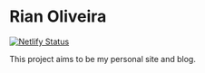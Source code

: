 # Rian Oliveira

[![Netlify Status](https://api.netlify.com/api/v1/badges/9eff9025-fc7b-4831-a75e-6ced7e61015c/deploy-status)](https://rianoliveira.netlify.app)

This project aims to be my personal site and blog.
